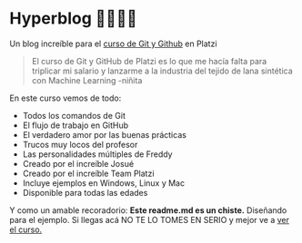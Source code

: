 # Hyperblog 👨🏼‍💻💚
Un blog increíble para el [curso de Git y Github](https://platzi.com/git-github/ "curso de Git y Github") en Platzi
>El curso de Git y GitHub de Platzi es lo que me hacía falta para triplicar mi salario y lanzarme a la industria del tejido de lana sintética con Machine Learning
>-niñita

En este curso vemos de todo:
* Todos los comandos de Git
* El flujo de trabajo en GitHub
* El verdadero amor por las buenas prácticas
* Trucos muy locos del profesor
* Las personalidades múltiples de Freddy
* Creado por el increíble Josué
* Creado por el increíble Team Platzi
* Incluye ejemplos en Windows, Linux y Mac
* Disponible para todas las edades

Y como un amable recoradorio: **Este readme.md es un chiste.** Diseñando para el ejemplo. Si llegas acá NO TE LO TOMES EN SERIO y mejor ve a [ver el curso.](https://platzi.com/git-github/ "ver el curso.")